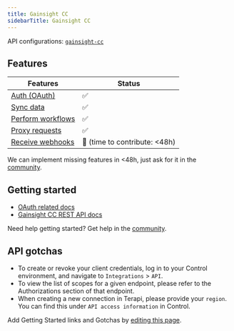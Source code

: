 ```yaml
---
title: Gainsight CC  
sidebarTitle: Gainsight CC  
---
```


API configurations: [`gainsight-cc`](https://terapi.dev/providers.yaml)

## Features

| Features | Status |
| - | - |
| [Auth (OAuth)](/integrate/guides/authorize-an-api) | ✅ |
| [Sync data](/integrate/guides/sync-data-from-an-api) | ✅ |
| [Perform workflows](/integrate/guides/perform-workflows-with-an-api) | ✅ |
| [Proxy requests](/integrate/guides/proxy-requests-to-an-api) | ✅ |
| [Receive webhooks](/integrate/guides/receive-webhooks-from-an-api) | 🚫 (time to contribute: &lt;48h) |

We can implement missing features in &lt;48h, just ask for it in the [community](#).

## Getting started

-   [OAuth related docs](https://api2-us-west-2.insided.com/docs/#section/Authentication)
-   [Gainsight CC REST API docs](https://api2-us-west-2.insided.com/docs)

Need help getting started? Get help in the [community](#).

## API gotchas

-   To create or revoke your client credentials, log in to your Control environment, and navigate to `Integrations` > `API`.
-   To view the list of scopes for a given endpoint, please refer to the Authorizations section of that endpoint.
-   When creating a new connection in Terapi, please provide your `region`. You can find this under `API access information` in Control.

Add Getting Started links and Gotchas by [editing this page](#).
